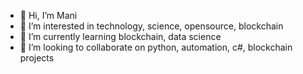 - 👋 Hi, I’m Mani
- 👀 I’m interested in technology, science, opensource, blockchain
- 🌱 I’m currently learning blockchain, data science
- 💞️ I’m looking to collaborate on python, automation, c#, blockchain projects


<!---
manigandan-dorairaj/manigandan-dorairaj is a ✨ special ✨ repository because its `README.md` (this file) appears on your GitHub profile.
You can click the Preview link to take a look at your changes.
--->
